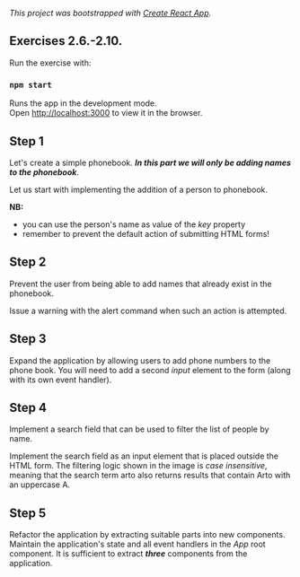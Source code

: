 _This project was bootstrapped with [Create React App](https://github.com/facebook/create-react-app)._

## Exercises 2.6.-2.10.

Run the exercise with:

### `npm start`

Runs the app in the development mode.<br />
Open [http://localhost:3000](http://localhost:3000) to view it in the browser.

## Step 1

Let's create a simple phonebook. **_In this part we will only be adding names to the phonebook_**.

Let us start with implementing the addition of a person to phonebook.

**NB:**

- you can use the person's name as value of the _key_ property
- remember to prevent the default action of submitting HTML forms!

## Step 2

Prevent the user from being able to add names that already exist in the phonebook.

Issue a warning with the alert command when such an action is attempted.

## Step 3

Expand the application by allowing users to add phone numbers to the phone book. You will need to add a second _input_ element to the form (along with its own event handler).

## Step 4

Implement a search field that can be used to filter the list of people by name.

Implement the search field as an input element that is placed outside the HTML form. The filtering logic shown in the image is _case insensitive_, meaning that the search term arto also returns results that contain Arto with an uppercase A.

## Step 5

Refactor the application by extracting suitable parts into new components. Maintain the application's state and all event handlers in the _App_ root component. It is sufficient to extract **_three_** components from the application.
